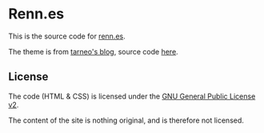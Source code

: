# Renn.es

This is the source code for [renn.es](https://renn.es).

The theme is from [tarneo's blog](https://tarneo.fr), source code [here](https://github.com/tarneaux/tarneo.fr).

## License

The code (HTML & CSS) is licensed under the [GNU General Public License v2](https://www.gnu.org/licenses/old-licenses/gpl-2.0.html).

The content of the site is nothing original, and is therefore not licensed.
